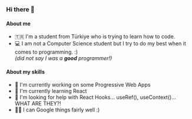 ### Hi there 👋

#### About me

- 🇹🇷 I'm a student from Türkiye who is trying to learn how to code.
- 💻 I am not a Computer Science student but I try to do my best when it comes to programming. :)
<br>_(did not say I was a **good** programmer!)_

#### About my skills

- 🔭 I'm currently working on some Progressive Web Apps
- 🌱 I'm currently learning React
- 🤔 I'm looking for help with React Hooks... useRef(), useContext()... WHAT ARE THEY?!
- 👩‍💻 I can Google things fairly well :)
